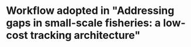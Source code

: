 # Workflow adopted in "Addressing gaps in small-scale fisheries: a low-cost tracking architecture"

